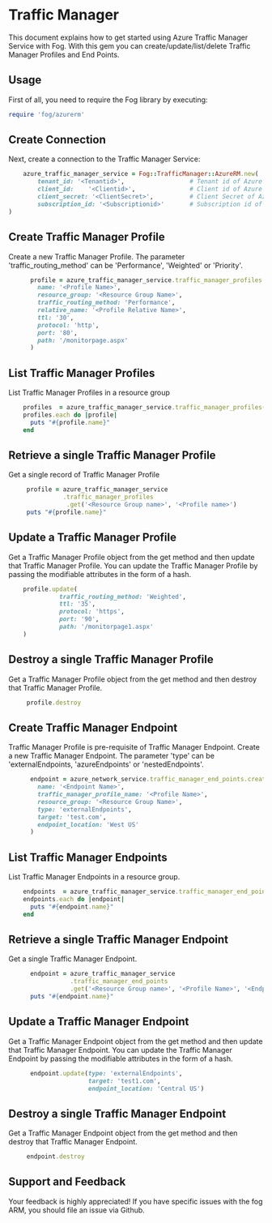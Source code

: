 # Traffic Manager

This document explains how to get started using Azure Traffic Manager Service with Fog. With this gem you can create/update/list/delete Traffic Manager Profiles and End Points.

## Usage

First of all, you need to require the Fog library by executing:

```ruby
require 'fog/azurerm'
```
## Create Connection

Next, create a connection to the Traffic Manager Service:

```ruby
    azure_traffic_manager_service = Fog::TrafficManager::AzureRM.new(
        tenant_id: '<Tenantid>',                  # Tenant id of Azure Active Directory Application
        client_id:    '<Clientid>',               # Client id of Azure Active Directory Application
        client_secret: '<ClientSecret>',          # Client Secret of Azure Active Directory Application
        subscription_id: '<Subscriptionid>'       # Subscription id of an Azure Account
)
```

## Create Traffic Manager Profile

Create a new Traffic Manager Profile. The parameter 'traffic_routing_method' can be 'Performance', 'Weighted' or 'Priority'.

```ruby
      profile = azure_traffic_manager_service.traffic_manager_profiles.create(
        name: '<Profile Name>',
        resource_group: '<Resource Group Name>',
        traffic_routing_method: 'Performance',
        relative_name: '<Profile Relative Name>',
        ttl: '30',
        protocol: 'http',
        port: '80',
        path: '/monitorpage.aspx'
      )
```

## List Traffic Manager Profiles

List Traffic Manager Profiles in a resource group

```ruby
    profiles  = azure_traffic_manager_service.traffic_manager_profiles(resource_group: '<Resource Group name>')
    profiles.each do |profile|
      puts "#{profile.name}"
    end
```

## Retrieve a single Traffic Manager Profile

Get a single record of Traffic Manager Profile

```ruby
     profile = azure_traffic_manager_service
               .traffic_manager_profiles
                .get('<Resource Group name>', '<Profile name>')
     puts "#{profile.name}"
```

## Update a Traffic Manager Profile

Get a Traffic Manager Profile object from the get method and then update that Traffic Manager Profile. You can update the Traffic Manager Profile by passing the modifiable attributes in the form of a hash.

```ruby
    profile.update(
              traffic_routing_method: 'Weighted',
              ttl: '35',
              protocol: 'https',
              port: '90',
              path: '/monitorpage1.aspx'
    )
```

## Destroy a single Traffic Manager Profile

Get a Traffic Manager Profile object from the get method and then destroy that Traffic Manager Profile.

```ruby
     profile.destroy
```

## Create Traffic Manager Endpoint

Traffic Manager Profile is pre-requisite of Traffic Manager Endpoint. Create a new Traffic Manager Endpoint. The parameter 'type' can be 'externalEndpoints, 'azureEndpoints' or 'nestedEndpoints'.

```ruby
      endpoint = azure_network_service.traffic_manager_end_points.create(
        name: '<Endpoint Name>',
        traffic_manager_profile_name: '<Profile Name>',
        resource_group: '<Resource Group Name>',
        type: 'externalEndpoints',
        target: 'test.com',
        endpoint_location: 'West US'
      )
```

## List Traffic Manager Endpoints

List Traffic Manager Endpoints in a resource group.

```ruby
    endpoints  = azure_traffic_manager_service.traffic_manager_end_points(resource_group: '<Resource Group name>', traffic_manager_profile_name: '<Profile Name>')
    endpoints.each do |endpoint|
      puts "#{endpoint.name}"
    end
```

## Retrieve a single Traffic Manager Endpoint

Get a single Traffic Manager Endpoint.

```ruby
      endpoint = azure_traffic_manager_service
                 .traffic_manager_end_points
                 .get('<Resource Group name>', '<Profile Name>', '<Endpoint name>', '<Endpoint type>')
      puts "#{endpoint.name}"
```
## Update a Traffic Manager Endpoint

Get a Traffic Manager Endpoint object from the get method and then update that Traffic Manager Endpoint. You can update the Traffic Manager Endpoint by passing the modifiable attributes in the form of a hash.

```ruby
      endpoint.update(type: 'externalEndpoints',
                      target: 'test1.com',
                      endpoint_location: 'Central US')
```

## Destroy a single Traffic Manager Endpoint

Get a Traffic Manager Endpoint object from the get method and then destroy that Traffic Manager Endpoint.

```ruby
     endpoint.destroy
```

## Support and Feedback
Your feedback is highly appreciated! If you have specific issues with the fog ARM, you should file an issue via Github.
